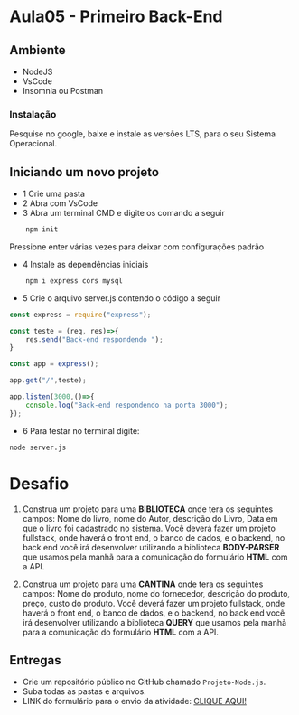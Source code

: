# Aula05 - Primeiro Back-End

## Ambiente
- NodeJS
- VsCode
- Insomnia ou Postman

### Instalação
Pesquise no google, baixe e instale as versões LTS, para o seu Sistema Operacional.

## Iniciando um novo projeto
- 1 Crie uma pasta
- 2 Abra com VsCode
- 3 Abra um terminal CMD e digite os comando a seguir
```bash
    npm init
```
Pressione enter várias vezes para deixar com configurações padrão
- 4 Instale as dependências iniciais
```bash
    npm i express cors mysql
```
- 5 Crie o arquivo server.js contendo o código a seguir

```js
const express = require("express");

const teste = (req, res)=>{
    res.send("Back-end respondendo ");
}

const app = express();

app.get("/",teste);

app.listen(3000,()=>{
    console.log("Back-end respondendo na porta 3000");
});
```
- 6 Para testar no terminal digite:
```bash
node server.js
```

# Desafio

1) Construa um projeto para uma **BIBLIOTECA** onde tera os seguintes campos: Nome do livro, nome do Autor, descrição do Livro, Data em que o livro foi cadastrado no sistema. Você deverá fazer um projeto fullstack, onde haverá o front end, o banco de dados, e o backend, no back end você irá desenvolver utilizando a biblioteca **BODY-PARSER** que usamos pela manhã para a comunicação do formulário **HTML** com a API.
  
1) Construa um projeto para uma **CANTINA** onde tera os seguintes campos: Nome do produto, nome do fornecedor, descrição do produto, preço, custo do produto. Você deverá fazer um projeto fullstack, onde haverá o front end, o banco de dados, e o backend, no back end você irá desenvolver utilizando a biblioteca **QUERY** que usamos pela manhã para a comunicação do formulário **HTML** com a API.
  
## Entregas
- Crie um repositório público no GitHub chamado `Projeto-Node.js`.
- Suba todas as pastas e arquivos.
- LINK do formulário para o envio da atividade: <a href="https://forms.gle/A8geBQJSiQdsBjhy7">CLIQUE AQUI!</a>
